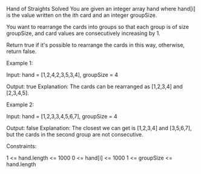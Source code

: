 Hand of Straights
Solved 
You are given an integer array hand where hand[i] is the value written on the ith card and an integer groupSize.

You want to rearrange the cards into groups so that each group is of size groupSize, and card values are consecutively increasing by 1.

Return true if it's possible to rearrange the cards in this way, otherwise, return false.

Example 1:

Input: hand = [1,2,4,2,3,5,3,4], groupSize = 4

Output: true
Explanation: The cards can be rearranged as [1,2,3,4] and [2,3,4,5].

Example 2:

Input: hand = [1,2,3,3,4,5,6,7], groupSize = 4

Output: false
Explanation: The closest we can get is [1,2,3,4] and [3,5,6,7], but the cards in the second group are not consecutive.

Constraints:

1 <= hand.length <= 1000
0 <= hand[i] <= 1000
1 <= groupSize <= hand.length


